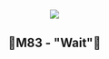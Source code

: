 <h1 align="center">
  <img src="https://media2.giphy.com/media/v1.Y2lkPTc5MGI3NjExeXdvd295ZnFxMWpodHE5YXRqNThvYThhbW45aDR2dW82c3EwMGd6ZiZlcD12MV9pbnRlcm5hbF9naWZfYnlfaWQmY3Q9Zw/HwL1zbh6VzLfG/giphy.gif" />
</h1>
<h2 align="center">
🐊​M83 - "Wait"🐊​
</h2>
